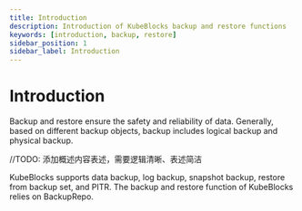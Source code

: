```yaml
---
title: Introduction
description: Introduction of KubeBlocks backup and restore functions
keywords: [introduction, backup, restore]
sidebar_position: 1
sidebar_label: Introduction
---
```


# Introduction

Backup and restore ensure the safety and reliability of data. Generally, based on different backup objects, backup includes logical backup and physical backup.

//TODO: 添加概述内容表述，需要逻辑清晰、表述简洁

KubeBlocks supports data backup, log backup, snapshot backup, restore from backup set, and PITR. The backup and restore function of KubeBlocks relies on BackupRepo.
